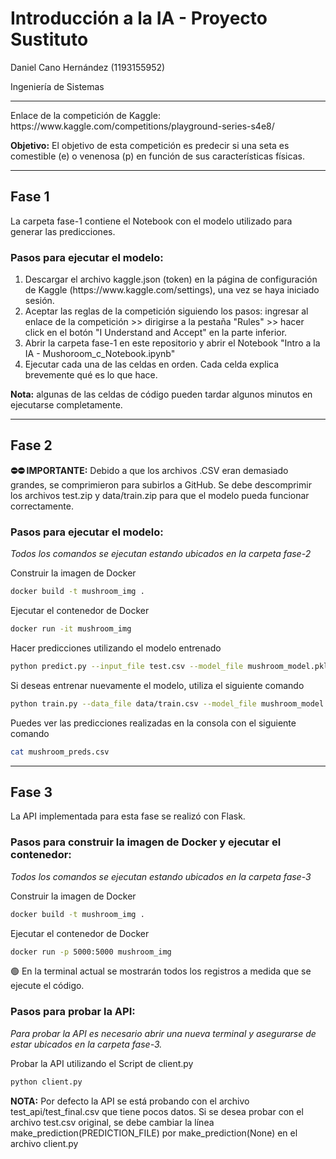 <h1> Introducción a la IA - Proyecto Sustituto </h1>

<p>Daniel Cano Hernández (1193155952)</p>
<p>Ingeniería de Sistemas</p>

<hr/>

<p>Enlace de la competición de Kaggle: https://www.kaggle.com/competitions/playground-series-s4e8/</p>

<p><b>Objetivo:</b> El objetivo de esta competición es predecir si una seta es comestible (e) o venenosa (p) en función de sus características físicas.</p>

<hr/>

<h2>Fase 1</h2>
<p>La carpeta fase-1 contiene el Notebook con el modelo utilizado para generar las predicciones.</p>

<h3>Pasos para ejecutar el modelo:</h3>

<ol>
  <li>Descargar el archivo kaggle.json (token) en la página de configuración de Kaggle (https://www.kaggle.com/settings), una vez se haya iniciado sesión.</li>
  <li>Aceptar las reglas de la competición siguiendo los pasos: ingresar al enlace de la competición >> dirigirse a la pestaña "Rules" >> hacer click en el botón "I Understand and Accept" en la parte inferior.</li>
  <li>Abrir la carpeta fase-1 en este repositorio y abrir el Notebook "Intro a la IA - Mushoroom_c_Notebook.ipynb"</li>
  <li>Ejecutar cada una de las celdas en orden. Cada celda explica brevemente qué es lo que hace.</li>
</ol>
<p><b>Nota:</b> algunas de las celdas de código pueden tardar algunos minutos en ejecutarse completamente.</p>

<hr/>

<h2>Fase 2</h2>
<p>
  <strong>⛔⛔ IMPORTANTE:</strong> Debido a que los archivos .CSV eran demasiado grandes, se comprimieron para subirlos a GitHub. Se debe descomprimir los archivos test.zip y data/train.zip para que el modelo pueda funcionar correctamente.
</p>

<h3>Pasos para ejecutar el modelo:</h3>
<p><i>Todos los comandos se ejecutan estando ubicados en la carpeta fase-2</i></p>

Construir la imagen de Docker
``` bash 
docker build -t mushroom_img .
```

Ejecutar el contenedor de Docker
``` bash 
docker run -it mushroom_img
```

Hacer predicciones utilizando el modelo entrenado
``` bash 
python predict.py --input_file test.csv --model_file mushroom_model.pkl --output_file mushroom_preds.csv
```

Si deseas entrenar nuevamente el modelo, utiliza el siguiente comando
``` bash 
python train.py --data_file data/train.csv --model_file mushroom_model.pkl --overwrite_model
```

Puedes ver las predicciones realizadas en la consola con el siguiente comando
``` bash 
cat mushroom_preds.csv
```

<hr/>

<h2>Fase 3</h2>

<p>La API implementada para esta fase se realizó con Flask.</p>

<h3>Pasos para construir la imagen de Docker y ejecutar el contenedor:</h3>
<p><i>Todos los comandos se ejecutan estando ubicados en la carpeta fase-3</i></p>

Construir la imagen de Docker
``` bash 
docker build -t mushroom_img .
```

Ejecutar el contenedor de Docker
``` bash 
docker run -p 5000:5000 mushroom_img
```
<p>🟢 En la terminal actual se mostrarán todos los registros a medida que se ejecute el código.</p>

<h3>Pasos para probar la API:</h3>
<p><i>Para probar la API es necesario abrir una nueva terminal y asegurarse de estar ubicados en la carpeta fase-3.</i></p>

Probar la API utilizando el Script de client.py
``` bash 
python client.py
```

<p><b>NOTA:</b> Por defecto la API se está probando con el archivo test_api/test_final.csv que tiene pocos datos. Si se desea probar con el archivo test.csv original,
se debe cambiar la línea make_prediction(PREDICTION_FILE) por make_prediction(None) en el archivo client.py</p>

